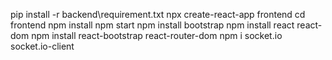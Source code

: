 pip install -r backend\requirement.txt
npx create-react-app frontend
cd frontend
npm install
npm start
npm install bootstrap
npm install react react-dom
npm install react-bootstrap react-router-dom
npm i socket.io socket.io-client